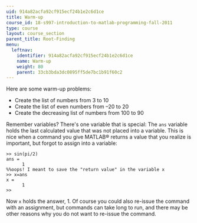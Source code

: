 ```yaml
---
uid: 914a82acfa92cf915ecf24b1e2c6d1ce
title: Warm-up
course_id: 18-s997-introduction-to-matlab-programming-fall-2011
type: course
layout: course_section
parent_title: Root-Finding
menu:
  leftnav:
    identifier: 914a82acfa92cf915ecf24b1e2c6d1ce
    name: Warm-up
    weight: 80
    parent: 33cb3bda3dc0895ff5de7bc1b91f60c2
---
```


Here are some warm-up problems:

*   Create the list of numbers from 3 to 10
*   Create the list of even numbers from –20 to 20
*   Create the decreasing list of numbers from 100 to 90

Remember variables? There's one variable that is special: The `ans` variable holds the last calculated value that was not placed into a variable. This is nice when a command you give MATLAB® returns a value that you realize is important, but forgot to assign into a variable:

```
>> sin(pi/2)
ans =
      1
%%oops! I meant to save the "return value" in the variable x
>> x=ans
x =
      1
>>
```

Now `x` holds the answer, 1. Of course you could also re-issue the command with an assignment, but commands can take long to run, and there may be other reasons why you do not want to re-issue the command.